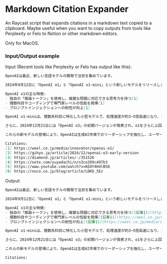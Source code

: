 # Markdown Citation Expander

An Raycast script that expands citations in a markdown text copied to a clipboard.
Maybe useful when you want to copy outputs from tools like Perplexity or Felo to Notion or other markdown editors.

Only for MacOS.


### Input/Output example

Input (Recent tools like Perplexity or Felo has output like this):
```markdown
OpenAIは最近、新しい言語モデルの開発で注目を集めています。

2024年9月12日に「OpenAI o1」と「OpenAI o1-mini」という新しいモデルをリリースしました[1][3]。OpenAI o1は、特に理数系科目やコーディングにおいて高い性能を示し、複雑な問題解決能力が向上しています[1][3]。

OpenAI o1の主な特徴:
- 独自の「推論トークン」を使用し、複雑な問題に対応できる思考力を持つ[1]
- 理数科目やコーディングで専門家レベルの性能を発揮[1]
- プロンプトインジェクションへの耐性が向上[1]

OpenAI o1-miniは、理数系科目に特化した小型モデルで、処理速度が約3~5倍高速になり、コストも80%削減されています[1]。

さらに、2024年12月21日には「OpenAI o3」の初期バージョンが発表され、o1をさらに上回る性能を達成したと報告されています[2]。

これらの新モデルの登場により、OpenAIは生成AI市場でのリーダーシップを強化し、ユーザーの期待に応える革新的な技術を提供し続けているという評価を得ています[3]。

Citations:
[1] https://weel.co.jp/media/innovator/openai-o1/
[2] https://gihyo.jp/article/2024/12/openai-o3-early-version
[3] https://diamond.jp/articles/-/351526
[4] https://note.com/yuyadachi/n/n3ce209c497b3
[5] https://www.youtube.com/watch?v=NIOY4H4lBSQ
[6] https://nuco.co.jp/blog/article/LDKb_5Ez
```

Output:
```markdown
OpenAIは最近、新しい言語モデルの開発で注目を集めています。

2024年9月12日に「OpenAI o1」と「OpenAI o1-mini」という新しいモデルをリリースしました[(記事1)](https://weel.co.jp/media/innovator/openai-o1/) [(記事3)](https://diamond.jp/articles/-/351526) 。OpenAI o1は、特に理数系科目やコーディングにおいて高い性能を示し、複雑な問題解決能力が向上しています[(記事1)](https://weel.co.jp/media/innovator/openai-o1/) [(記事3)](https://diamond.jp/articles/-/351526) 。

OpenAI o1の主な特徴:
- 独自の「推論トークン」を使用し、複雑な問題に対応できる思考力を持つ[(記事1)](https://weel.co.jp/media/innovator/openai-o1/) 
- 理数科目やコーディングで専門家レベルの性能を発揮[(記事1)](https://weel.co.jp/media/innovator/openai-o1/) 
- プロンプトインジェクションへの耐性が向上[(記事1)](https://weel.co.jp/media/innovator/openai-o1/) 

OpenAI o1-miniは、理数系科目に特化した小型モデルで、処理速度が約3~5倍高速になり、コストも80%削減されています[(記事1)](https://weel.co.jp/media/innovator/openai-o1/) 。

さらに、2024年12月21日には「OpenAI o3」の初期バージョンが発表され、o1をさらに上回る性能を達成したと報告されています[(記事2)](https://gihyo.jp/article/2024/12/openai-o3-early-version) 。

これらの新モデルの登場により、OpenAIは生成AI市場でのリーダーシップを強化し、ユーザーの期待に応える革新的な技術を提供し続けているという評価を得ています[(記事3)](https://diamond.jp/articles/-/351526) 。

Citations:
```